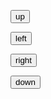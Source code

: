 <!DOCTYPE html>

<html>

<head>

<meta name="viewport" content="width=device-width, initial-scale=1.0"/>

<style>

canvas {

    border:1px solid #d3d3d3;

    background-color: #f1f1f1;

}

</style>

</head>

<body onload="startGame()">

<script>

function myFunction(op) {

    d = op;

}

var myGamePiece;

var d = 3;

function startGame() {

    myGamePiece = new component(30, 30, "red", 80, 75);

    myGameArea.start();

}

var myGameArea = {

    canvas : document.createElement("canvas"),

    start : function() {

        this.canvas.width = 1200;

        this.canvas.height = 800;

        this.context = this.canvas.getContext("2d");

        document.body.insertBefore(this.canvas, document.body.childNodes[0]);

        this.interval = setInterval(updateGameArea, 20);        

    },

    stop : function() {

        clearInterval(this.interval);

    },    

    clear : function() {

        this.context.clearRect(0, 0, this.canvas.width, this.canvas.height);

    }

}

function component(width, height, color, x, y, type) {

    this.type = type;

    this.width = width;

    this.height = height;

    this.x = x;

    this.y = y;    

    this.i = 0;

    this.speedX = 0;

    this.speedY = 0;    

    this.gravity = 0.1;

    this.gravitySpeed = 0;

    this.bounce = 1;

    this.update = function() {

        ctx = myGameArea.context;

        ctx.fillStyle = color;

        ctx.fillRect(this.x, this.y, this.width, this.height);

    }

    this.newPos = function() {

        if (d == 1) {

            this.gravitySpeed += this.gravity;

            this.x += this.speedX - this.gravitySpeed;

            this.y += this.speedY;

        }

        if (d == 4) {

            this.gravitySpeed += this.gravity;

            this.x -= this.speedX;

            this.y -= (this.speedY + this.gravitySpeed);

        }

        if (d == 2) {

            this.gravitySpeed += this.gravity;

            this.x -= this.speedX - this.gravitySpeed;

            this.y += this.speedY;

        }

        if (d == 3) {

            this.gravitySpeed += this.gravity;

            this.x += this.speedX;

            this.y += this.speedY + this.gravitySpeed;

        }

        this.hitBottom();

    }

    this.hitBottom = function() {

        var rockbottom = myGameArea.canvas.height - this.height;

        if (this.y > rockbottom) {

            this.y = rockbottom;

            this.gravitySpeed = -(this.gravitySpeed * this.bounce);

        }

        var rocktop = myGameArea.canvas.height;

        if (this.y < 0) {

            this.y = 0;

            this.gravitySpeed = -(this.gravitySpeed * this.bounce);

        }

        if (this.x < 0) {

            this.x = 0;

            this.gravitySpeed = -(this.gravitySpeed * this.bounce);

        }

        if (this.x > 500) {

            this.x = 500;

            this.gravitySpeed = -(this.gravitySpeed * this.bounce);

        }

        console.log(this.x);

    }

}

function updateGameArea() {

    myGameArea.clear();

    myGamePiece.newPos();

    myGamePiece.update();

}

</script>

<p> </p>

<button onclick='myFunction(4)'>up</button>

<button onclick='myFunction(2)'>left</button>

<button onclick='myFunction(1)'>right</button>

<button onclick='myFunction(3)'>down</button>

</body>

</html>
